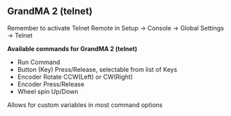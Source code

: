 ## GrandMA 2 (telnet)

Remember to activate Telnet Remote in Setup -> Console -> Global Settings -> Telnet

**Available commands for GrandMA 2 (telnet)**

* Run Command
* Button (Key) Press/Release, selectable from list of Keys
* Encoder Rotate CCW(Left) or CW(Right)
* Encoder Press/Release
* Wheel spin Up/Down

Allows for custom variables in most command options
